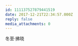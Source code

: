 ```yaml
---
id: 111137527879441519
date: 2017-12-21T22:34:57.000Z
reply: false
media_attachments: 0
---
```


冬至·拂晓

